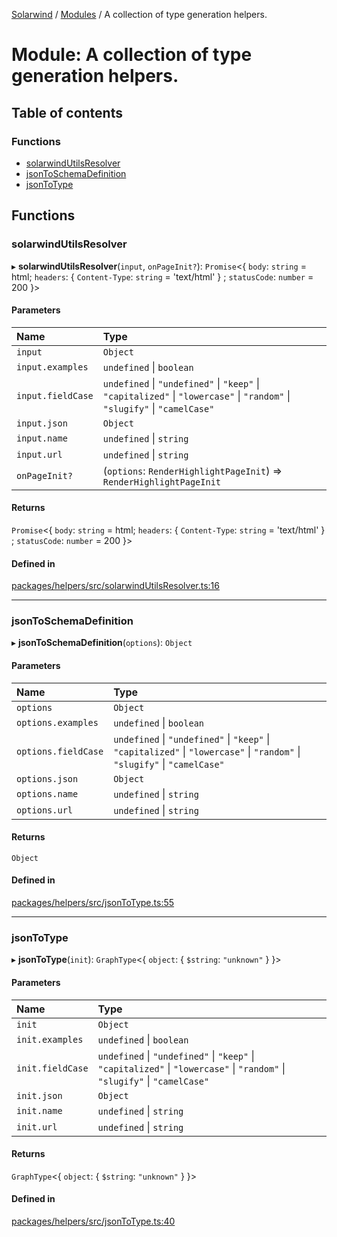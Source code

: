 [Solarwind](../README.md) / [Modules](../modules.md) / A collection of type generation helpers.

# Module: A collection of type generation helpers.

## Table of contents

### Functions

- [solarwindUtilsResolver](A_collection_of_type_generation_helpers_.md#solarwindutilsresolver)
- [jsonToSchemaDefinition](A_collection_of_type_generation_helpers_.md#jsontoschemadefinition)
- [jsonToType](A_collection_of_type_generation_helpers_.md#jsontotype)

## Functions

### solarwindUtilsResolver

▸ **solarwindUtilsResolver**(`input`, `onPageInit?`): `Promise`<{ `body`: `string` = html; `headers`: { `Content-Type`: `string` = 'text/html' } ; `statusCode`: `number` = 200 }\>

#### Parameters

| Name | Type |
| :------ | :------ |
| `input` | `Object` |
| `input.examples` | `undefined` \| `boolean` |
| `input.fieldCase` | `undefined` \| ``"undefined"`` \| ``"keep"`` \| ``"capitalized"`` \| ``"lowercase"`` \| ``"random"`` \| ``"slugify"`` \| ``"camelCase"`` |
| `input.json` | `Object` |
| `input.name` | `undefined` \| `string` |
| `input.url` | `undefined` \| `string` |
| `onPageInit?` | (`options`: `RenderHighlightPageInit`) => `RenderHighlightPageInit` |

#### Returns

`Promise`<{ `body`: `string` = html; `headers`: { `Content-Type`: `string` = 'text/html' } ; `statusCode`: `number` = 200 }\>

#### Defined in

[packages/helpers/src/solarwindUtilsResolver.ts:16](https://github.com/antoniopresto/darch/blob/c5cd1c8/packages/helpers/src/solarwindUtilsResolver.ts#L16)

___

### jsonToSchemaDefinition

▸ **jsonToSchemaDefinition**(`options`): `Object`

#### Parameters

| Name | Type |
| :------ | :------ |
| `options` | `Object` |
| `options.examples` | `undefined` \| `boolean` |
| `options.fieldCase` | `undefined` \| ``"undefined"`` \| ``"keep"`` \| ``"capitalized"`` \| ``"lowercase"`` \| ``"random"`` \| ``"slugify"`` \| ``"camelCase"`` |
| `options.json` | `Object` |
| `options.name` | `undefined` \| `string` |
| `options.url` | `undefined` \| `string` |

#### Returns

`Object`

#### Defined in

[packages/helpers/src/jsonToType.ts:55](https://github.com/antoniopresto/darch/blob/c5cd1c8/packages/helpers/src/jsonToType.ts#L55)

___

### jsonToType

▸ **jsonToType**(`init`): `GraphType`<{ `object`: { `$string`: ``"unknown"``  }  }\>

#### Parameters

| Name | Type |
| :------ | :------ |
| `init` | `Object` |
| `init.examples` | `undefined` \| `boolean` |
| `init.fieldCase` | `undefined` \| ``"undefined"`` \| ``"keep"`` \| ``"capitalized"`` \| ``"lowercase"`` \| ``"random"`` \| ``"slugify"`` \| ``"camelCase"`` |
| `init.json` | `Object` |
| `init.name` | `undefined` \| `string` |
| `init.url` | `undefined` \| `string` |

#### Returns

`GraphType`<{ `object`: { `$string`: ``"unknown"``  }  }\>

#### Defined in

[packages/helpers/src/jsonToType.ts:40](https://github.com/antoniopresto/darch/blob/c5cd1c8/packages/helpers/src/jsonToType.ts#L40)
